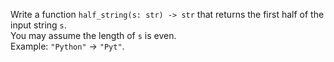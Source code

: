 Write a function `half_string(s: str) -> str` that returns the first half of the input string `s`.  
You may assume the length of `s` is even.  
Example: `"Python"` → `"Pyt"`.